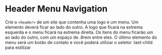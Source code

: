 # Header Menu Navigation

Crie o `<header>` de um site que contenha uma logo e um menu.
Um elemento deverá ficar ao lado do outro.
A logo que ficará na extrema esquerda e o menu ficará na extrema direita.
Os itens do menu ficarão um ao lado do outro, com um espaço de .8rem entre eles.
O último elemento do menu será um botão de contato e você poderá utilizar o seletor :last-child para estilizar